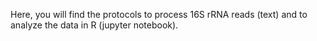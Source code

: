 Here, you will find the protocols to process 16S rRNA reads (text) and to analyze the data in R (jupyter notebook).

